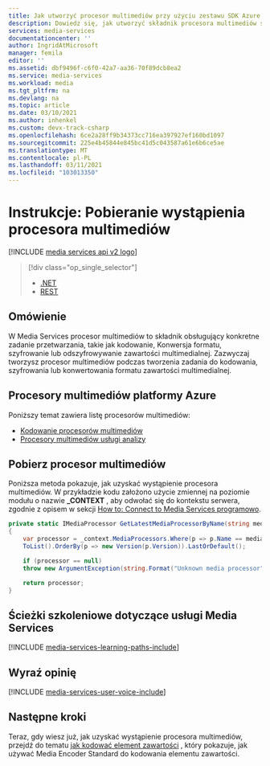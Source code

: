 ```yaml
---
title: Jak utworzyć procesor multimediów przy użyciu zestawu SDK Azure Media Services dla platformy .NET | Microsoft Docs
description: Dowiedz się, jak utworzyć składnik procesora multimediów służący do kodowania, konwertowania formatu, szyfrowania lub odszyfrowywania zawartości multimedialnej dla Azure Media Services. Przykłady kodu są zapisywane w języku C# i używają zestawu Media Services SDK dla platformy .NET.
services: media-services
documentationcenter: ''
author: IngridAtMicrosoft
manager: femila
editor: ''
ms.assetid: dbf9496f-c6f0-42a7-aa36-70f89dcb8ea2
ms.service: media-services
ms.workload: media
ms.tgt_pltfrm: na
ms.devlang: na
ms.topic: article
ms.date: 03/10/2021
ms.author: inhenkel
ms.custom: devx-track-csharp
ms.openlocfilehash: 6ce2a28ff9b34373cc716ea397927ef160bd1097
ms.sourcegitcommit: 225e4b45844e845bc41d5c043587a61e6b6ce5ae
ms.translationtype: MT
ms.contentlocale: pl-PL
ms.lasthandoff: 03/11/2021
ms.locfileid: "103013350"
---
```

# <a name="how-to-get-a-media-processor-instance"></a>Instrukcje: Pobieranie wystąpienia procesora multimediów

[!INCLUDE [media services api v2 logo](./includes/v2-hr.md)]

> [!div class="op_single_selector"]
> * [.NET](media-services-get-media-processor.md)
> * [REST](media-services-rest-get-media-processor.md)

## <a name="overview"></a>Omówienie

W Media Services procesor multimediów to składnik obsługujący konkretne zadanie przetwarzania, takie jak kodowanie, Konwersja formatu, szyfrowanie lub odszyfrowywanie zawartości multimedialnej. Zazwyczaj tworzysz procesor multimediów podczas tworzenia zadania do kodowania, szyfrowania lub konwertowania formatu zawartości multimedialnej.

## <a name="azure-media-processors"></a>Procesory multimediów platformy Azure

Poniższy temat zawiera listę procesorów multimediów:

* [Kodowanie procesorów multimediów](scenarios-and-availability.md)
* [Procesory multimediów usługi analizy](scenarios-and-availability.md)

## <a name="get-media-processor"></a>Pobierz procesor multimediów

Poniższa metoda pokazuje, jak uzyskać wystąpienie procesora multimediów. W przykładzie kodu założono użycie zmiennej na poziomie modułu o nazwie **_CONTEXT** , aby odwołać się do kontekstu serwera, zgodnie z opisem w sekcji [How to: Connect to Media Services programowo](media-services-use-aad-auth-to-access-ams-api.md).

```csharp
private static IMediaProcessor GetLatestMediaProcessorByName(string mediaProcessorName)
{
    var processor = _context.MediaProcessors.Where(p => p.Name == mediaProcessorName).
    ToList().OrderBy(p => new Version(p.Version)).LastOrDefault();

    if (processor == null)
    throw new ArgumentException(string.Format("Unknown media processor", mediaProcessorName));

    return processor;
}
```

## <a name="media-services-learning-paths"></a>Ścieżki szkoleniowe dotyczące usługi Media Services

[!INCLUDE [media-services-learning-paths-include](../../../includes/media-services-learning-paths-include.md)]

## <a name="provide-feedback"></a>Wyraź opinię

[!INCLUDE [media-services-user-voice-include](../../../includes/media-services-user-voice-include.md)]

## <a name="next-steps"></a>Następne kroki

Teraz, gdy wiesz już, jak uzyskać wystąpienie procesora multimediów, przejdź do tematu [jak kodować element zawartości](media-services-dotnet-encode-with-media-encoder-standard.md) , który pokazuje, jak używać Media Encoder Standard do kodowania elementu zawartości.